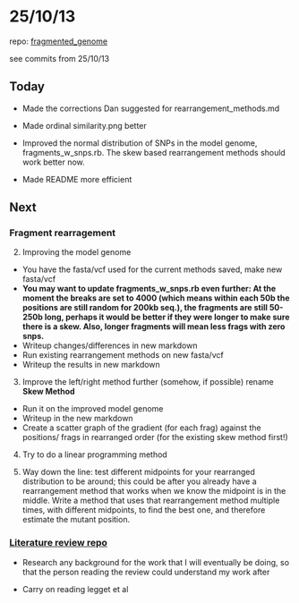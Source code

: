 25/10/13
========================================================

repo: [fragmented_genome](https://github.com/edwardchalstrey1/fragmented_genome_with_snps)

see commits from 25/10/13

Today
-------

- Made the corrections Dan suggested for rearrangement_methods.md

- Made ordinal similarity.png better

- Improved the normal distribution of SNPs in the model genome, fragments_w_snps.rb. The skew based rearrangement methods should work better now.

- Made README more efficient

Next
----

### Fragment rearragement

2. Improving the model genome
 - You have the fasta/vcf used for the current methods saved, make new fasta/vcf
 - **You may want to update fragments_w_snps.rb even further: At the moment the breaks are set to 4000 (which means within each 50b the positions are still random for 200kb seq.), the fragments are still 50-250b long, perhaps it would be better if they were longer to make sure there is a skew. Also, longer fragments will mean less frags with zero snps.**
 - Writeup changes/differences in new markdown
 - Run existing rearrangement methods on new fasta/vcf
 - Writeup the results in new markdown
 
3. Improve the left/right method further (somehow, if possible) rename **Skew Method**
 - Run it on the improved model genome
 - Writeup in the new markdown
 - Create a scatter graph of the gradient (for each frag) against the positions/ frags in rearranged order (for the existing skew method first!)

4. Try to do a linear programming method

5. Way down the line: test different midpoints for your rearranged distribution to be around; this could be after you already have a rearrangement method that works when we know the midpoint is in the middle. Write a method that uses that rearrangement method multiple times, with different midpoints, to find the best one, and therefore estimate the mutant position.

### [Literature review repo](https://github.com/edwardchalstrey1/lit_review_snp_detection_calling)

- Research any background for the work that I will eventually be doing, so that the person reading the review could understand my work after

- Carry on reading legget et al

